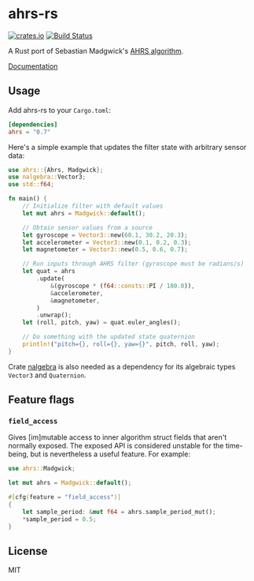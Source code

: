 # ahrs-rs

[![crates.io](https://img.shields.io/crates/v/ahrs.svg)](https://crates.io/crates/ahrs)
[![Build Status](https://github.com/jmagnuson/ahrs-rs/actions/workflows/test.yml/badge.svg)](https://github.com/jmagnuson/ahrs-rs/actions/workflows/test.yml)

A Rust port of Sebastian Madgwick's [AHRS algorithm](https://x-io.co.uk/open-source-imu-and-ahrs-algorithms/).

[Documentation](https://docs.rs/ahrs)

## Usage

Add ahrs-rs to your `Cargo.toml`:

```toml
[dependencies]
ahrs = "0.7"
```

Here's a simple example that updates the filter state with arbitrary sensor data:

```rust
use ahrs::{Ahrs, Madgwick};
use nalgebra::Vector3;
use std::f64;

fn main() {
    // Initialize filter with default values
    let mut ahrs = Madgwick::default();

    // Obtain sensor values from a source
    let gyroscope = Vector3::new(60.1, 30.2, 20.3);
    let accelerometer = Vector3::new(0.1, 0.2, 0.3);
    let magnetometer = Vector3::new(0.5, 0.6, 0.7);

    // Run inputs through AHRS filter (gyroscope must be radians/s)
    let quat = ahrs
        .update(
            &(gyroscope * (f64::consts::PI / 180.0)),
            &accelerometer,
            &magnetometer,
        )
        .unwrap();
    let (roll, pitch, yaw) = quat.euler_angles();

    // Do something with the updated state quaternion
    println!("pitch={}, roll={}, yaw={}", pitch, roll, yaw);
}
```

Crate [nalgebra](https://crates.io/crates/nalgebra) is also needed as a dependency for its algebraic types `Vector3` and `Quaternion`.

## Feature flags

### `field_access`

Gives [im]mutable access to inner algorithm struct fields that aren't normally exposed. The exposed
API is considered unstable for the time-being, but is nevertheless a useful feature. For example:

```rust
use ahrs::Madgwick;

let mut ahrs = Madgwick::default();

#[cfg(feature = "field_access")]
{
    let sample_period: &mut f64 = ahrs.sample_period_mut();
    *sample_period = 0.5;
}
```


## License

MIT

